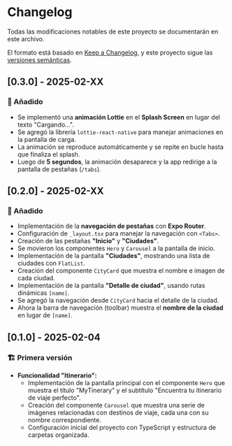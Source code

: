 # Changelog

Todas las modificaciones notables de este proyecto se documentarán en este archivo.

El formato está basado en [Keep a Changelog](https://keepachangelog.com/en/1.0.0/), y este proyecto sigue las [versiones semánticas](https://semver.org/lang/es/).

## [0.3.0] - 2025-02-XX

### 🚀 Añadido
- Se implementó una **animación Lottie** en el **Splash Screen** en lugar del texto "Cargando...".
- Se agregó la librería `lottie-react-native` para manejar animaciones en la pantalla de carga.
- La animación se reproduce automáticamente y se repite en bucle hasta que finaliza el splash.
- Luego de **5 segundos**, la animación desaparece y la app redirige a la pantalla de pestañas (`/tabs`).

## [0.2.0] - 2025-02-XX

### 🚀 Añadido
- Implementación de la **navegación de pestañas** con **Expo Router**.
- Configuración de `_layout.tsx` para manejar la navegación con `<Tabs>`.
- Creación de las pestañas **"Inicio"** y **"Ciudades"**.
- Se movieron los componentes `Hero` y `Carousel` a la pantalla de inicio.
- Implementación de la pantalla **"Ciudades"**, mostrando una lista de ciudades con `FlatList`.
- Creación del componente `CityCard` que muestra el nombre e imagen de cada ciudad.
- Implementación de la pantalla **"Detalle de ciudad"**, usando rutas dinámicas `[name]`.
- Se agregó la navegación desde `CityCard` hacia el detalle de la ciudad.
- Ahora la barra de navegación (toolbar) muestra el **nombre de la ciudad** en lugar de `[name]`.


## [0.1.0] - 2025-02-04
### 🏗️ Primera versión

- **Funcionalidad "Itinerario":**
  - Implementación de la pantalla principal con el componente `Hero` que muestra el título "MyTinerary" y el subtítulo "Encuentra tu itinerario de viaje perfecto".
  - Creación del componente `Carousel` que muestra una serie de imágenes relacionadas con destinos de viaje, cada una con su nombre correspondiente.
  - Configuración inicial del proyecto con TypeScript y estructura de carpetas organizada.
